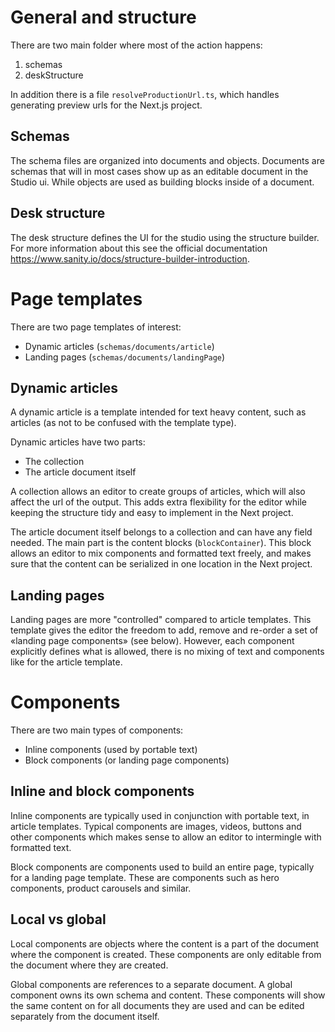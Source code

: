 # General and structure

There are two main folder where most of the action happens:

1. schemas
2. deskStructure

In addition there is a file `resolveProductionUrl.ts`, which handles generating preview urls for the Next.js project.

## Schemas

The schema files are organized into documents and objects. Documents are schemas that will in most cases show up as an editable document in the Studio ui. While objects are used as building blocks inside of a document.

## Desk structure

The desk structure defines the UI for the studio using the structure builder. For more information about this see the official documentation https://www.sanity.io/docs/structure-builder-introduction.

# Page templates

There are two page templates of interest:

-   Dynamic articles (`schemas/documents/article`)
-   Landing pages (`schemas/documents/landingPage`)

## Dynamic articles

A dynamic article is a template intended for text heavy content, such as articles (as not to be confused with the template type).

Dynamic articles have two parts:

-   The collection
-   The article document itself

A collection allows an editor to create groups of articles, which will also affect the url of the output. This adds extra flexibility for the editor while keeping the structure tidy and easy to implement in the Next project.

The article document itself belongs to a collection and can have any field needed. The main part is the content blocks (`blockContainer`). This block allows an editor to mix components and formatted text freely, and makes sure that the content can be serialized in one location in the Next project.

## Landing pages

Landing pages are more "controlled" compared to article templates. This template gives the editor the freedom to add, remove and re-order a set of «landing page components» (see below). However, each component explicitly defines what is allowed, there is no mixing of text and components like for the article template.

# Components

There are two main types of components:

-   Inline components (used by portable text)
-   Block components (or landing page components)

## Inline and block components

Inline components are typically used in conjunction with portable text, in article templates. Typical components are images, videos, buttons and other components which makes sense to allow an editor to intermingle with formatted text.

Block components are components used to build an entire page, typically for a landing page template. These are components such as hero components, product carousels and similar.

## Local vs global

Local components are objects where the content is a part of the document where the component is created. These components are only editable from the document where they are created.

Global components are references to a separate document. A global component owns its own schema and content. These components will show the same content on for all documents they are used and can be edited separately from the document itself.
